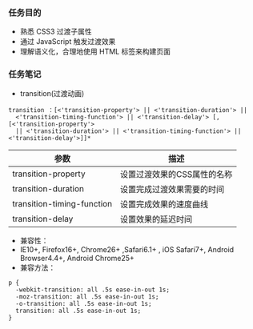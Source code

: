 ### 任务目的
- 熟悉 CSS3 过渡子属性
- 通过 JavaScript 触发过渡效果
- 理解语义化，合理地使用 HTML 标签来构建页面


### 任务笔记
- transition(过渡动画)

```
transition ：[<'transition-property'> || <'transition-duration'> ||
  <'transition-timing-function'> || <'transition-delay'> [, [<'transition-property'> 
  || <'transition-duration'> || <'transition-timing-function'> || <'transition-delay'>]]* 
```

|参数|描述|
|----|----|
|transition-property|设置过渡效果的CSS属性的名称|
|transition-duration|设置完成过渡效果需要的时间|
|transition-timing-function|设置完成效果的速度曲线|
|transition-delay|设置效果的延迟时间|

- 兼容性：
- IE10+, Firefox16+, Chrome26+ ,Safari6.1+ , iOS Safari7+, Android Browser4.4+, Android Chrome25+
- 兼容方法：
```$xslt
p {
  -webkit-transition: all .5s ease-in-out 1s;
  -moz-transition: all .5s ease-in-out 1s;
  -o-transition: all .5s ease-in-out 1s;
  transition: all .5s ease-in-out 1s;
}
```